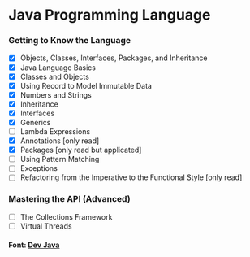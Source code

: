 # Java Programming Language

### Getting to Know the Language

- [X] Objects, Classes, Interfaces, Packages, and Inheritance
- [X] Java Language Basics
- [X] Classes and Objects
- [X] Using Record to Model Immutable Data
- [X] Numbers and Strings
- [X] Inheritance
- [X] Interfaces
- [X] Generics
- [ ] Lambda Expressions
- [X] Annotations [only read]
- [X] Packages [only read but applicated]
- [ ] Using Pattern Matching
- [ ] Exceptions
- [ ] Refactoring from the Imperative to the Functional Style [only read]

### Mastering the API (Advanced)

- [ ] The Collections Framework
- [ ] Virtual Threads

#### Font: [Dev Java](https://dev.java/learn/)
